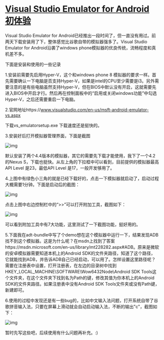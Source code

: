 # [Visual Studio Emulator for Android 初体验](https://www.cnblogs.com/chengyujia/p/5093172.html)

Visual Studio Emulator for Android已经推出一段时间了，但一直没有用过。前两天下载安装用了下，整体感觉比谷歌自带的模拟器强多了。Visual Studio Emulator for Android沿袭了windows phone模拟器的优良传统，流畅程度和真机差不多。

下面是安装和使用的一些记录

1.安装前需要先启用Hyper-V，这个和windows phone 8 模拟器的要求一样。首先需要确认一下电脑是否支持Hyper-V，如果是intel的CPU至少需要是i3。另外需要注意的是有些电脑虽然支持Hyper-V，但在BIOS中默认没有开启，这就需要先进入BIOS中开启才行。然后再在控制面板中的“启用或关闭windows功能”中勾选Hyper-V，之后还需要重启一下电脑。

2.官网地址https://www.visualstudio.com/en-us/msft-android-emulator-vs.aspx

下载vs_emulatorsetup.exe 下载速度还是挺快的。

3.安装好后打开模拟器管理界面，下面是截图

![img](https://images2015.cnblogs.com/blog/343777/201601/343777-20160101111846901-855502060.png)

默认安装了两个4.4版本的模拟器，其它的需要先下载才能使用，我下了一个4.2的Nexus S，下载也挺快。从左上角的下拉框中可以看到，目前提供的模拟器最高API Level 是23，最低API Level 是17，一般开发够用了。

4.上图中有绿色小三角的就是已经下载好的，点击一下模拟器就启动了，启动过程大概需要1分钟。下面是启动后的截图：

![img](https://images2015.cnblogs.com/blog/343777/201601/343777-20160101113951776-2116102915.jpg)

点击上图中右边控制栏中的“>>”可以打开附加工具，截图如下：

![img](https://images2015.cnblogs.com/blog/343777/201601/343777-20160101114449120-944031454.png)

可以看到附加工具中有7大功能，这里测试了一下截图功能，挺好用的。

5.下面我在adt-bundle中写了个demo想在这个模拟器中运行一下，结果发现ADB找不到这个模拟器。这是为什么呢？在msdn上找到了答案https://msdn.microsoft.com/en-us/library/mt228282.aspx#ADB。原来是微软的安卓模拟器需要知道本机上的Android SDK的文件夹路径，知道了这个路径，它就能找到ADB，并告诉ADB自己已经启动，可以用了。怎样设置这里路径呢？需要在注册表中设置，打开注册表，在左边的目录树中找到HKEY_LOCAL_MACHINE\SOFTWARE\Wow6432Node\Android SDK Tools这个文件夹，在这个文件夹下找到名为Path的键，修改其值为你本机上的Android SDK的文件夹路径。如果注册表中没有Android SDK Tools文件夹或没有Path键，新建即可。

6.使用的过程中发现还是有一些bug的，比如中文输入法问题，打开系统自带了谷歌拼音输入法，只要在屏幕上滑动就会自动启动输入法，不断的输出"c"，截图如下：

![img](https://images2015.cnblogs.com/blog/343777/201601/343777-20160101121947385-463974484.png)

暂时先写这些吧，后续使用有什么问题再补充。:)